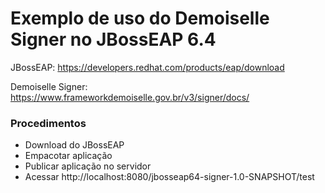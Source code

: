 # Exemplo de uso do Demoiselle Signer no JBossEAP 6.4

JBossEAP: https://developers.redhat.com/products/eap/download

Demoiselle Signer: https://www.frameworkdemoiselle.gov.br/v3/signer/docs/

### Procedimentos
- Download do JBossEAP  
- Empacotar aplicação  
- Publicar aplicação no servidor  
- Acessar http://localhost:8080/jbosseap64-signer-1.0-SNAPSHOT/test
